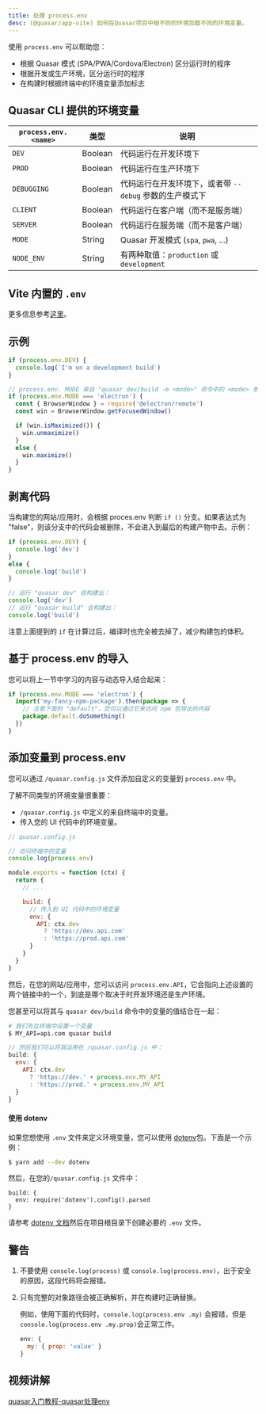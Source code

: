 ```yaml
---
title: 处理 process.env
desc: (@quasar/app-vite) 如何在Quasar项目中根不同的环境加载不同的环境变量。
---
```


使用 `process.env` 可以帮助您：
  * 根据 Quasar 模式 (SPA/PWA/Cordova/Electron) 区分运行时的程序
  * 根据开发或生产环境，区分运行时的程序
  * 在构建时根据终端中的环境变量添加标志

## Quasar CLI 提供的环境变量

| `process.env.<name>` | 类型 | 说明 |
| --- | --- | --- |
| `DEV` | Boolean | 代码运行在开发环境下 |
| `PROD` | Boolean | 代码运行在生产环境下 |
| `DEBUGGING` | Boolean | 代码运行在开发环境下，或者带 `--debug` 参数的生产模式下 |
| `CLIENT` | Boolean | 代码运行在客户端（而不是服务端） |
| `SERVER` | Boolean | 代码运行在服务端（而不是客户端） |
| `MODE` | String | Quasar 开发模式 (`spa`, `pwa`, ...) |
| `NODE_ENV` | String | 有两种取值：`production` 或 `development`  |

## Vite 内置的 `.env`

更多信息参考[这里](https://cn.vitejs.dev/guide/env-and-mode.html)。

## 示例

```js
if (process.env.DEV) {
  console.log(`I'm on a development build`)
}

// process.env. MODE 来自 "quasar dev/build -m <mode>" 命令中的 <mode> 参数，默认为 spa
if (process.env.MODE === 'electron') {
  const { BrowserWindow } = require('@electron/remote')
  const win = BrowserWindow.getFocusedWindow()

  if (win.isMaximized()) {
    win.unmaximize()
  }
  else {
    win.maximize()
  }
}
```

## 剥离代码
当构建您的网站/应用时，会根据 proces.env 判断 `if ()` 分支。如果表达式为
"false"，则该分支中的代码会被删除，不会进入到最后的构建产物中去。示例：

```js
if (process.env.DEV) {
  console.log('dev')
}
else {
  console.log('build')
}

// 运行 "quasar dev" 会构建出：
console.log('dev')
// 运行 "quasar build" 会构建出：
console.log('build')
```

注意上面提到的 `if` 在计算过后，编译时也完全被去掉了，减少构建包的体积。

## 基于 process.env 的导入


您可以将上一节中学习的内容与动态导入结合起来：

```js
if (process.env.MODE === 'electron') {
  import('my-fancy-npm-package').then(package => {
    // 注意下面的 "default"，您可以通过它来访问 npm 包导出的内容
    package.default.doSomething()
  })
}
```

## 添加变量到 process.env

您可以通过 `/quasar.config.js` 文件添加自定义的变量到 `process.env` 中。

了解不同类型的环境变量很重要：

* `/quasar.config.js` 中定义的来自终端中的变量。
* 传入您的 UI 代码中的环境变量。
```js
// quasar.config.js

// 访问终端中的变量
console.log(process.env)

module.exports = function (ctx) {
  return {
    // ...

    build: {
      // 传入到 UI 代码中的环境变量
      env: {
        API: ctx.dev
          ? 'https://dev.api.com'
          : 'https://prod.api.com'
      }
    }
  }
}
```

然后，在您的网站/应用中，您可以访问  `process.env.API`，它会指向上述设置的两个链接中的一个，到底是哪个取决于时开发环境还是生产环境。

您甚至可以将其与 `quasar dev/build` 命令中的变量的值结合在一起：

```bash
# 我们先在终端中设置一个变量
$ MY_API=api.com quasar build
```

```js
// 然后我们可以将其运用在 /quasar.config.js 中：
build: {
  env: {
    API: ctx.dev
      ? 'https://dev.' + process.env.MY_API
      : 'https://prod.' + process.env.MY_API
  }
}
```

#### 使用 dotenv

如果您想使用 `.env` 文件来定义环境变量，您可以使用 [dotenv](https://www.npmjs.com/package/dotenv)包。下面是一个示例：

```bash
$ yarn add --dev dotenv
```

然后，在您的`/quasar.config.js` 文件中：

```
build: {
  env: require('dotenv').config().parsed
}
```

请参考 [dotenv 文档](https://www.npmjs.com/package/dotenv)然后在项目根目录下创建必要的 `.env` 文件。

## 警告

1. 不要使用 `console.log(process)` 或 `console.log(process.env)`，出于安全的原因，这段代码将会报错。
2. 只有完整的对象路径会被正确解析，并在构建时正确替换。

    例如，使用下面的代码时，`console.log(process.env .my)` 会报错，但是  `console.log(process.env .my.prop)`会正常工作。

    ```js
    env: {
      my: { prop: 'value' }
    }
    ```
## 视频讲解
[quasar入门教程-quasar处理env](https://www.bilibili.com/video/BV1N3411N7Bd?share_source=copy_web&vd_source=c91bd9c1eab4dae95f036e5d67a76dcd)

